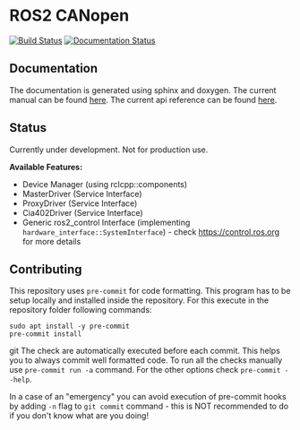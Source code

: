 # ROS2 CANopen

[![Build Status](https://github.com/ros-industrial/ros2_canopen/workflows/rolling/badge.svg?branch=master)](https://github.com/ros-industrial/ros2_canopen/actions)
[![Documentation Status](https://github.com/ros-industrial/ros2_canopen/workflows/Documentation/badge.svg?branch=master)](https://github.com/ros-industrial/ros2_canopen/actions)


## Documentation
The documentation is generated using sphinx and doxygen.
The current manual can be found [here](https://ros-industrial.github.io/ros2_canopen/manual/).
The current api reference can be found [here](https://ros-industrial.github.io/ros2_canopen/api/).

## Status
Currently under development. Not for production use.

**Available Features:**
* Device Manager (using rclcpp::components)
* MasterDriver (Service Interface)
* ProxyDriver (Service Interface)
* Cia402Driver (Service Interface)
* Generic ros2_control Interface (implementing `hardware_interface::SystemInterface`) - check https://control.ros.org for more details

## Contributing
This repository uses `pre-commit` for code formatting.
This program has to be setup locally and installed inside the repository.
For this execute in the repository folder following commands:
```
sudo apt install -y pre-commit
pre-commit install
```
git
The check are automatically executed before each commit.
This helps you to always commit well formatted code.
To run all the checks manually use `pre-commit run -a` command.
For the other options check `pre-commit --help`.

In a case of an "emergency" you can avoid execution of pre-commit hooks by adding `-n` flag to `git commit` command - this is NOT recommended to do if you don't know what are you doing!
